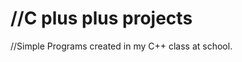 //C plus plus projects
=======================

//Simple Programs created in my C++ class at school.
